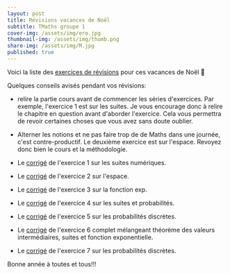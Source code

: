 ```yaml
---
layout: post
title: Révisions vacances de Noël
subtitle: TMaths groupe 1
cover-img: /assets/img/ero.jpg
thumbnail-img: /assets/img/thumb.png
share-img: /assets/img/M.jpg
published: true
---
```


Voici la liste des [exercices de révisions](https://github.com/raveluz/raveluz.github.io/blob/master/pdf/DM.Noel.pdf) pour ces vacances de Noël 🎅

Quelques conseils avisés pendant vos révisions:
* relire la partie cours avant de commencer les séries d'exercices. Par exemple, l'exercice 1 est sur les suites. Je vous encourage donc à relire le chapitre en question avant d'aborder l'exercice. Cela vous permettra de revoir certaines choses que vous avez sans doute oublier.
* Alterner les notions et ne pas faire trop de de Maths dans une journée, c'est contre-productif. Le deuxième exercice est sur l'espace. Revoyez donc bien le cours et la méthodologie.
  
* Le [corrigé](https://github.com/raveluz/raveluz.github.io/blob/master/pdf/Correction.exercice1.DM.Noel.pdf) de l'exercice 1 sur les suites numériques.
  
* Le [corrigé](https://github.com/raveluz/raveluz.github.io/blob/master/pdf/Correction.exercice2.DM.Noel.pdf) de l'exercice 2 sur l'espace.
  
* Le [corrigé](https://github.com/raveluz/raveluz.github.io/blob/master/pdf/Correction.exercice3.DM.Noel.pdf) de l'exercice 3 sur la fonction exp.
  
* Le [corrigé](https://github.com/raveluz/raveluz.github.io/blob/master/pdf/Correction.exercice4.DM.Noel.pdf) de l'exercice 4 sur les suites et probabilités.
  
* Le [corrigé](https://github.com/raveluz/raveluz.github.io/blob/master/pdf/Correction.exercice5.DM.Noel.pdf) de l'exercice 5 sur les probabilités discrètes.

* Le [corrigé](https://github.com/raveluz/raveluz.github.io/blob/master/pdf/Correction.exercice6.DM.Noel.pdf) de l'exercice 6 complet mélangeant théorème des valeurs intermédiaires, suites et fonction exponentielle.

* Le [corrigé](https://github.com/raveluz/raveluz.github.io/blob/master/pdf/Correction.exercice7.DM.Noel.pdf) de l'exercice 7 sur les probabilités discrètes.

Bonne année à toutes et tous!!!





  





